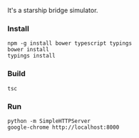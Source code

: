It's a starship bridge simulator.

### Install
```
npm -g install bower typescript typings
bower install
typings install
```

### Build
```
tsc
```

### Run
```
python -m SimpleHTTPServer
google-chrome http://localhost:8000
```
